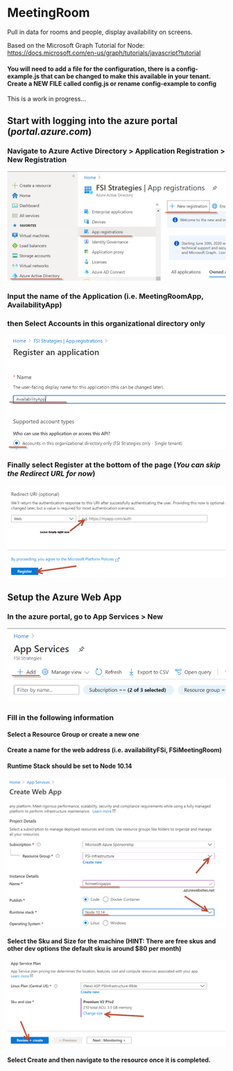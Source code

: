 # MeetingRoom

Pull in data for rooms and people, display availability on screens.

Based on the Microsoft Graph Tutorial for Node:
https://docs.microsoft.com/en-us/graph/tutorials/javascript?tutorial

#### You will need to add a file for the configuration, there is a config-example.js that can be changed to make this available in your tenant. Create a NEW FILE called config.js or rename config-example to config

This is a work in progress...

## Start with logging into the azure portal (*portal.azure.com*)

### Navigate to Azure **Active Directory > Application Registration > New Registration**


![App Registration](https://github.com/FSi-Strategies/Availability-App/blob/master/images/App%20Registrations.png?raw=true)

### Input the __name of the Application__ (i.e. MeetingRoomApp, AvailabilityApp)


### then Select  **Accounts in this organizational directory only**


![App Name](https://github.com/FSi-Strategies/Availability-App/blob/master/images/Setttings1.png?raw=true)

### Finally select **Register** at the bottom of the page (_**You can skip the Redirect URL for now**_)


![Select register at the bottom of the page, leave the url empty](https://github.com/FSi-Strategies/Availability-App/blob/master/images/Register.PNG?raw=true)


## Setup the Azure Web App

### In the azure portal, go to App Services > New
![Create new azure web app](https://github.com/FSi-Strategies/Availability-App/blob/master/images/AppCreation1.png?raw=true)

### Fill in the following information 
#### Select a Resource Group or create a new one
#### Create a name for the web address (i.e. availabilityFSi, FSiMeetingRoom)
#### Runtime Stack should be set to Node 10.14

![input correct settings for web app](https://github.com/FSi-Strategies/Availability-App/blob/master/images/AppCreation2.png?raw=true)


#### Select the Sku and Size for the machine (HINT: There are free skus and other dev options the default sku is around $80 per month)
![Select Sku and then review and create webapp](https://github.com/FSi-Strategies/Availability-App/blob/master/images/AppCreation3.PNG?raw=true)

#### Select Create and then navigate to the resource once it is completed.
